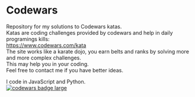 # Codewars
Repository for my solutions to Codewars katas.</br>
Katas are coding challenges provided by codewars and help in daily programings kills:</br>
https://www.codewars.com/kata</br>
The site works like a karate dojo, you earn belts and ranks by solving more and more complex challenges.</br>
 This may help you in your coding.</br>
Feel free to contact me if you have better ideas.</br>

I code in JavaScript and Python.</br>
<a target="_blank" href="https://www.codewars.com/users/brudolce"><img src="https://www.codewars.com/users/brudolce/badges/large" alt="codewars badge large" /></a><br><br>


